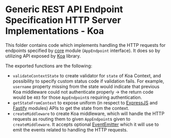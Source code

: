 # Generic REST API Endpoint Specification HTTP Server Implementations - Koa
This folder contains code which implements handling the HTTP requests for endpoints specified by [core](../core/core) module (`AppEndpoint` interface).
It does so by utilizing API exposed by [Koa](https://koajs.com) library.

The exported functions are the following:
- `validateContextState` to create validator for `state` of Koa Context, and possibility to specify custom status code if validation fails.
  For example, `username` property missing from the state would indicate that previous Koa middleware could not authenticate properly -> the return code would be `403` for those `AppEndpoint`s requiring authentication.
- `getStateFromContext` to expose uniform (in respect to [ExpressJS](../express) and [Fastify](../fastify) modules) APIs to get the state from the context.
- `createMiddleware` to create Koa middleware, which will handle the HTTP requests as routing them to given `AppEndpoint`s given to `createMiddleware`.
  It accepts optional [EventEmitter](https://github.com/DataHeaving/common/blob/develop/common/src/events.ts#L114) which it will use to emit the events related to handling the HTTP requests.
